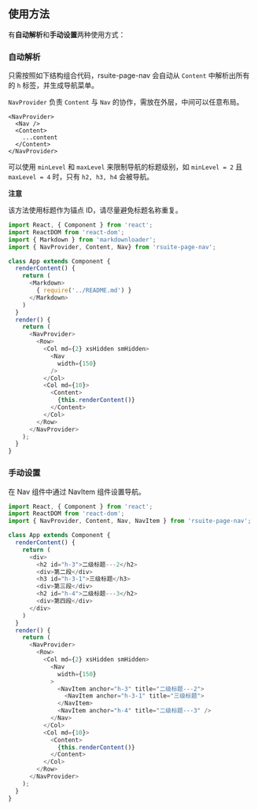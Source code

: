 ## 使用方法

有**自动解析**和**手动设置**两种使用方式：

### 自动解析

只需按照如下结构组合代码，rsuite-page-nav 会自动从 `Content` 中解析出所有的 `h` 标签，并生成导航菜单。

`NavProvider` 负责 `Content` 与 `Nav` 的协作，需放在外层，中间可以任意布局。

```
<NavProvider>
  <Nav />
  <Content>
    ...content
  </Content>
</NavProvider>
```

可以使用 `minLevel` 和 `maxLevel` 来限制导航的标题级别，如 `minLevel = 2` 且 `maxLevel = 4` 时，只有 `h2, h3, h4` 会被导航。



**注意** 

该方法使用标题作为锚点 ID，请尽量避免标题名称重复。

```js
import React, { Component } from 'react';
import ReactDOM from 'react-dom';
import { Markdown } from 'markdownloader';
import { NavProvider, Content, Nav} from 'rsuite-page-nav';

class App extends Component {
  renderContent() {
    return (
      <Markdown>
        { require('../README.md') }
      </Markdown>
    )
  }
  render() {
    return (
      <NavProvider>
        <Row>
          <Col md={2} xsHidden smHidden>
            <Nav
              width={150}
            />
          </Col>
          <Col md={10}>
            <Content>
              {this.renderContent()}
            </Content>
          </Col>
        </Row>
      </NavProvider>
    );
  }
}

```

### 手动设置

在 Nav 组件中通过 NavItem 组件设置导航。

```js
import React, { Component } from 'react';
import ReactDOM from 'react-dom';
import { NavProvider, Content, Nav, NavItem } from 'rsuite-page-nav';

class App extends Component {
  renderContent() {
    return (
      <div>
        <h2 id="h-3">二级标题---2</h2>
        <div>第二段</div>
        <h3 id="h-3-1">三级标题</h3>
        <div>第三段</div>
        <h2 id="h-4">二级标题---3</h2>
        <div>第四段</div>
      </div>
    )
  }
  render() {
    return (
      <NavProvider>
        <Row>
          <Col md={2} xsHidden smHidden>
            <Nav
              width={150}
            >
              <NavItem anchor="h-3" title="二级标题---2">
                <NavItem anchor="h-3-1" title="三级标题">
              </NavItem>
              <NavItem anchor="h-4" title="二级标题---3" />
            </Nav>
          </Col>
          <Col md={10}>
            <Content>
              {this.renderContent()}
            </Content>
          </Col>
        </Row>
      </NavProvider>
    );
  }
}
```